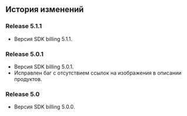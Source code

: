## История изменений

### Release 5.1.1
- Версия SDK billing 5.1.1.


### Release 5.0.1
- Версия SDK billing 5.0.1.
- Исправлен баг с отсутствием ссылок на изображения в описании продуктов.


### Release 5.0
- Версия SDK billing 5.0.0.
